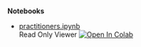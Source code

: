 <br>

**Notebooks**

* [practitioners.ipynb](practitioners.ipynb) <br>
  Read Only Viewer [![Open In Colab](https://colab.research.google.com/assets/colab-badge.svg)](https://colab.research.google.com/github/premodelling/practitioners/blob/develop/notebooks/practitioners.ipynb)

<br>
<br>

<br>
<br>

<br>
<br>

<br>
<br>